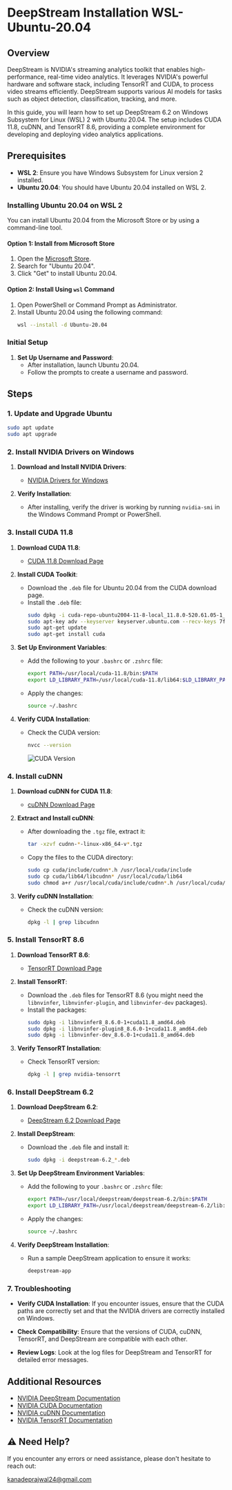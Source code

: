 # DeepStream Installation WSL-Ubuntu-20.04

## Overview

DeepStream is NVIDIA's streaming analytics toolkit that enables high-performance, real-time video analytics. It leverages NVIDIA's powerful hardware and software stack, including TensorRT and CUDA, to process video streams efficiently. DeepStream supports various AI models for tasks such as object detection, classification, tracking, and more.

In this guide, you will learn how to set up DeepStream 6.2 on Windows Subsystem for Linux (WSL) 2 with Ubuntu 20.04. The setup includes CUDA 11.8, cuDNN, and TensorRT 8.6, providing a complete environment for developing and deploying video analytics applications.

## Prerequisites

- **WSL 2**: Ensure you have Windows Subsystem for Linux version 2 installed.
- **Ubuntu 20.04**: You should have Ubuntu 20.04 installed on WSL 2.

### Installing Ubuntu 20.04 on WSL 2

You can install Ubuntu 20.04 from the Microsoft Store or by using a command-line tool.

#### Option 1: Install from Microsoft Store

1. Open the [Microsoft Store](https://www.microsoft.com/store/productId/9N9TNGVNDL3Q).
2. Search for "Ubuntu 20.04".
3. Click "Get" to install Ubuntu 20.04.

#### Option 2: Install Using `wsl` Command

1. Open PowerShell or Command Prompt as Administrator.
2. Install Ubuntu 20.04 using the following command:
   ```bash
   wsl --install -d Ubuntu-20.04
   ```

### Initial Setup

1. **Set Up Username and Password**:
   - After installation, launch Ubuntu 20.04.
   - Follow the prompts to create a username and password.

## Steps

### 1. Update and Upgrade Ubuntu

```bash
sudo apt update
sudo apt upgrade
```

### 2. Install NVIDIA Drivers on Windows

1. **Download and Install NVIDIA Drivers**: 
   - [NVIDIA Drivers for Windows](https://www.nvidia.com/Download/index.aspx)

2. **Verify Installation**:
   - After installing, verify the driver is working by running `nvidia-smi` in the Windows Command Prompt or PowerShell.

### 3. Install CUDA 11.8

1. **Download CUDA 11.8**:
   - [CUDA 11.8 Download Page](https://developer.nvidia.com/cuda-11-8-0-download-archive)

2. **Install CUDA Toolkit**:
   - Download the `.deb` file for Ubuntu 20.04 from the CUDA download page.
   - Install the `.deb` file:
     ```bash
     sudo dpkg -i cuda-repo-ubuntu2004-11-8-local_11.8.0-520.61.05-1_amd64.deb
     sudo apt-key adv --keyserver keyserver.ubuntu.com --recv-keys 7fa2af80
     sudo apt-get update
     sudo apt-get install cuda
     ```

3. **Set Up Environment Variables**:
   - Add the following to your `.bashrc` or `.zshrc` file:
     ```bash
     export PATH=/usr/local/cuda-11.8/bin:$PATH
     export LD_LIBRARY_PATH=/usr/local/cuda-11.8/lib64:$LD_LIBRARY_PATH
     ```

   - Apply the changes:
     ```bash
     source ~/.bashrc
     ```

4. **Verify CUDA Installation**:
   - Check the CUDA version:
     ```bash
     nvcc --version
     ```
     ![CUDA Version](https://github.com/user-attachments/assets/8bcf7660-1b2e-451d-9998-4e2d235c9d95)


### 4. Install cuDNN

1. **Download cuDNN for CUDA 11.8**:
   - [cuDNN Download Page](https://developer.nvidia.com/rdp/cudnn-download)

2. **Extract and Install cuDNN**:
   - After downloading the `.tgz` file, extract it:
     ```bash
     tar -xzvf cudnn-*-linux-x86_64-v*.tgz
     ```

   - Copy the files to the CUDA directory:
     ```bash
     sudo cp cuda/include/cudnn*.h /usr/local/cuda/include
     sudo cp cuda/lib64/libcudnn* /usr/local/cuda/lib64
     sudo chmod a+r /usr/local/cuda/include/cudnn*.h /usr/local/cuda/lib64/libcudnn*
     ```

3. **Verify cuDNN Installation**:
   - Check the cuDNN version:
     ```bash
     dpkg -l | grep libcudnn
     ```

### 5. Install TensorRT 8.6

1. **Download TensorRT 8.6**:
   - [TensorRT Download Page](https://developer.nvidia.com/nvidia-tensorrt-download)

2. **Install TensorRT**:
   - Download the `.deb` files for TensorRT 8.6 (you might need the `libnvinfer`, `libnvinfer-plugin`, and `libnvinfer-dev` packages).
   - Install the packages:
     ```bash
     sudo dpkg -i libnvinfer8_8.6.0-1+cuda11.8_amd64.deb
     sudo dpkg -i libnvinfer-plugin8_8.6.0-1+cuda11.8_amd64.deb
     sudo dpkg -i libnvinfer-dev_8.6.0-1+cuda11.8_amd64.deb
     ```

3. **Verify TensorRT Installation**:
   - Check TensorRT version:
     ```bash
     dpkg -l | grep nvidia-tensorrt
     ```

### 6. Install DeepStream 6.2

1. **Download DeepStream 6.2**:
   - [DeepStream 6.2 Download Page](https://developer.nvidia.com/deepstream-sdk-download)

2. **Install DeepStream**:
   - Download the `.deb` file and install it:
     ```bash
     sudo dpkg -i deepstream-6.2_*.deb
     ```

3. **Set Up DeepStream Environment Variables**:
   - Add the following to your `.bashrc` or `.zshrc` file:
     ```bash
     export PATH=/usr/local/deepstream/deepstream-6.2/bin:$PATH
     export LD_LIBRARY_PATH=/usr/local/deepstream/deepstream-6.2/lib:$LD_LIBRARY_PATH
     ```

   - Apply the changes:
     ```bash
     source ~/.bashrc
     ```

4. **Verify DeepStream Installation**:
   - Run a sample DeepStream application to ensure it works:
     ```bash
     deepstream-app
     ```

### 7. Troubleshooting

- **Verify CUDA Installation**:
  If you encounter issues, ensure that the CUDA paths are correctly set and that the NVIDIA drivers are correctly installed on Windows.

- **Check Compatibility**:
  Ensure that the versions of CUDA, cuDNN, TensorRT, and DeepStream are compatible with each other.

- **Review Logs**:
  Look at the log files for DeepStream and TensorRT for detailed error messages.

## Additional Resources

- [NVIDIA DeepStream Documentation](https://docs.nvidia.com/metropolis/deepstream/dev-guide/)
- [NVIDIA CUDA Documentation](https://docs.nvidia.com/cuda/)
- [NVIDIA cuDNN Documentation](https://docs.nvidia.com/deeplearning/cudnn/)
- [NVIDIA TensorRT Documentation](https://docs.nvidia.com/deeplearning/tensorrt/)


<html>
<body>
    <div class="container">
        <h2><span class="emoji">⚠️</span> Need Help?</h2>
        <p>If you encounter any errors or need assistance, please don't hesitate to reach out:</p>
        <p><a href="mailto:kanadeprajwal24@gmail.com" class="email">kanadeprajwal24@gmail.com</a></p>
    </div>
</body>
</html>
